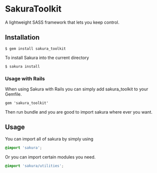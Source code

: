 # SakuraToolkit
A lightweight SASS framework that lets you keep control.

## Installation
```
$ gem install sakura_toolkit
```
To install Sakura into the current directory
```
$ sakura install
```

### Usage with Rails
When using Sakura with Rails you can simply add sakura_toolkit to your Gemfile.
```
gem 'sakura_toolkit'
```
Then run bundle and you are good to import sakura where ever you want.

## Usage
You can import all of sakura by simply using
```scss
@import 'sakura';
```
Or you can import certain modules you need.
```scss
@import 'sakura/utilities';
```
